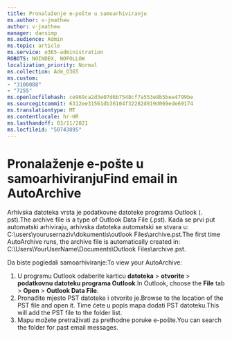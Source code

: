 ```yaml
---
title: Pronalaženje e-pošte u samoarhiviranju
ms.author: v-jmathew
author: v-jmathew
manager: dansimp
ms.audience: Admin
ms.topic: article
ms.service: o365-administration
ROBOTS: NOINDEX, NOFOLLOW
localization_priority: Normal
ms.collection: Adm_O365
ms.custom:
- "3100008"
- "7255"
ms.openlocfilehash: ce969ca2d3e07d6b7548cf7a553e8b5bee4799be
ms.sourcegitcommit: 6312ee31561db36104f32282d019d069ede69174
ms.translationtype: MT
ms.contentlocale: hr-HR
ms.lasthandoff: 03/11/2021
ms.locfileid: "50743895"
---
```

# <a name="find-email-in-autoarchive"></a><span data-ttu-id="c6fe1-102">Pronalaženje e-pošte u samoarhiviranju</span><span class="sxs-lookup"><span data-stu-id="c6fe1-102">Find email in AutoArchive</span></span>

<span data-ttu-id="c6fe1-103">Arhivska datoteka vrsta je podatkovne datoteke programa Outlook (. pst).</span><span class="sxs-lookup"><span data-stu-id="c6fe1-103">The archive file is a type of Outlook Data File (.pst).</span></span> <span data-ttu-id="c6fe1-104">Kada se prvi put automatski arhiviraju, arhivska datoteka automatski se stvara u: C:\users\yourusernaziv\dokumentis\outlook Files\archive.pst.</span><span class="sxs-lookup"><span data-stu-id="c6fe1-104">The first time AutoArchive runs, the archive file is automatically created in: C:\Users\YourUserName\Documents\Outlook Files\archive.pst.</span></span>

<span data-ttu-id="c6fe1-105">Da biste pogledali samoarhiviranje:</span><span class="sxs-lookup"><span data-stu-id="c6fe1-105">To view your AutoArchive:</span></span>

1. <span data-ttu-id="c6fe1-106">U programu Outlook odaberite karticu **datoteka** > **otvorite**  >  **podatkovnu datoteku programa Outlook**.</span><span class="sxs-lookup"><span data-stu-id="c6fe1-106">In Outlook, choose the **File** tab > **Open** > **Outlook Data File**.</span></span>
2. <span data-ttu-id="c6fe1-107">Pronađite mjesto PST datoteke i otvorite je.</span><span class="sxs-lookup"><span data-stu-id="c6fe1-107">Browse to the location of the PST file and open it.</span></span> <span data-ttu-id="c6fe1-108">Time ćete u popis mapa dodati PST datoteku.</span><span class="sxs-lookup"><span data-stu-id="c6fe1-108">This will add the PST file to the folder list.</span></span>
3. <span data-ttu-id="c6fe1-109">Mapu možete pretraživati za prethodne poruke e-pošte.</span><span class="sxs-lookup"><span data-stu-id="c6fe1-109">You can search the folder for past email messages.</span></span>
